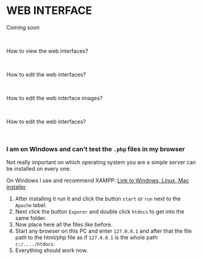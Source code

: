 # WEB INTERFACE

Coming soon

<br>

How to view the web interfaces?

<br>

How to edit the web interfaces?

<br>

How to edit the web interface images?

<br>

How to edit the web interfaces?

<br>

### I am on Windows and can't test the `.php` files in my browser

Not really important on which operating system you are a simple server can be installed on every one.

On Windows I use and recommend XAMPP: [Link to Windows, Linux, Mac installer](https://www.apachefriends.org/download.html)

1. After installing it run it and click the button `start` or `run` next to the `Apache` label.
2. Next click the button `Exporer` and double click `htdocs` to get into the same folder.
3. Now place here all the files like before.
4. Start any browser on this PC and enter `127.0.0.1` and after that the file path to the html/php file as if `127.0.0.1` is the whole path `c:/..../htdocs`.
5. Everything should work now.